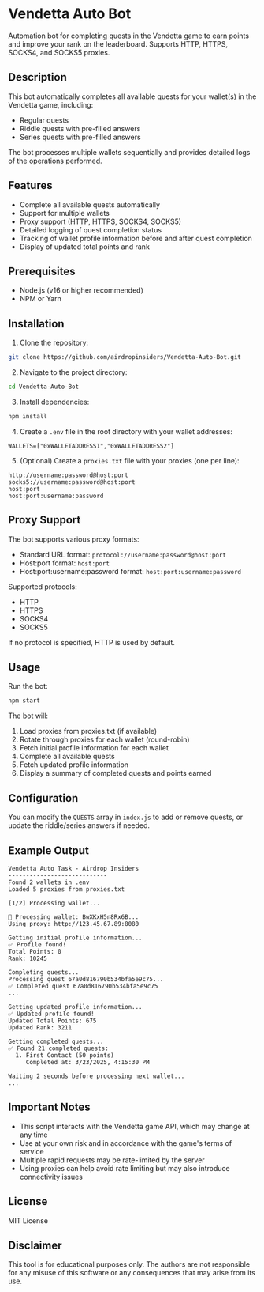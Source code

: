 # Vendetta Auto Bot

Automation bot for completing quests in the Vendetta game to earn points and improve your rank on the leaderboard. Supports HTTP, HTTPS, SOCKS4, and SOCKS5 proxies.

## Description

This bot automatically completes all available quests for your wallet(s) in the Vendetta game, including:
- Regular quests
- Riddle quests with pre-filled answers
- Series quests with pre-filled answers

The bot processes multiple wallets sequentially and provides detailed logs of the operations performed.

## Features

- Complete all available quests automatically
- Support for multiple wallets
- Proxy support (HTTP, HTTPS, SOCKS4, SOCKS5)
- Detailed logging of quest completion status
- Tracking of wallet profile information before and after quest completion
- Display of updated total points and rank

## Prerequisites

- Node.js (v16 or higher recommended)
- NPM or Yarn

## Installation

1. Clone the repository:
```bash
git clone https://github.com/airdropinsiders/Vendetta-Auto-Bot.git
```

2. Navigate to the project directory:
```bash
cd Vendetta-Auto-Bot
```

3. Install dependencies:
```bash
npm install
```

4. Create a `.env` file in the root directory with your wallet addresses:
```
WALLETS=["0xWALLETADDRESS1","0xWALLETADDRESS2"]
```

5. (Optional) Create a `proxies.txt` file with your proxies (one per line):
```
http://username:password@host:port
socks5://username:password@host:port
host:port
host:port:username:password
```

## Proxy Support

The bot supports various proxy formats:

- Standard URL format: `protocol://username:password@host:port`
- Host:port format: `host:port`
- Host:port:username:password format: `host:port:username:password`

Supported protocols:
- HTTP
- HTTPS
- SOCKS4
- SOCKS5

If no protocol is specified, HTTP is used by default.

## Usage

Run the bot:

```bash
npm start
```

The bot will:
1. Load proxies from proxies.txt (if available)
2. Rotate through proxies for each wallet (round-robin)
3. Fetch initial profile information for each wallet
4. Complete all available quests
5. Fetch updated profile information
6. Display a summary of completed quests and points earned

## Configuration

You can modify the `QUESTS` array in `index.js` to add or remove quests, or update the riddle/series answers if needed.

## Example Output

```
Vendetta Auto Task - Airdrop Insiders
----------------------------
Found 2 wallets in .env
Loaded 5 proxies from proxies.txt

[1/2] Processing wallet...

🔹 Processing wallet: BwXKxH5n8Rx6B...
Using proxy: http://123.45.67.89:8080

Getting initial profile information...
✅ Profile found!
Total Points: 0
Rank: 10245

Completing quests...
Processing quest 67a0d816790b534bfa5e9c75...
✅ Completed quest 67a0d816790b534bfa5e9c75
...

Getting updated profile information...
✅ Updated profile found!
Updated Total Points: 675
Updated Rank: 3211

Getting completed quests...
✅ Found 21 completed quests:
  1. First Contact (50 points)
     Completed at: 3/23/2025, 4:15:30 PM

Waiting 2 seconds before processing next wallet...
...
```

## Important Notes

- This script interacts with the Vendetta game API, which may change at any time
- Use at your own risk and in accordance with the game's terms of service
- Multiple rapid requests may be rate-limited by the server
- Using proxies can help avoid rate limiting but may also introduce connectivity issues

## License

MIT License

## Disclaimer

This tool is for educational purposes only. The authors are not responsible for any misuse of this software or any consequences that may arise from its use.